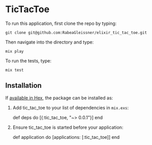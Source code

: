 # TicTacToe

To run this application, first clone the repo by typing:

`git clone git@github.com:RabeaGleissner/elixir_tic_tac_toe.git`

Then navigate into the directory and type:

 `mix play`

To run the tests, type:

`mix test`

## Installation

If [available in Hex](https://hex.pm/docs/publish), the package can be installed as:

  1. Add tic_tac_toe to your list of dependencies in `mix.exs`:

        def deps do
          [{:tic_tac_toe, "~> 0.0.1"}]
        end

  2. Ensure tic_tac_toe is started before your application:

        def application do
          [applications: [:tic_tac_toe]]
        end

